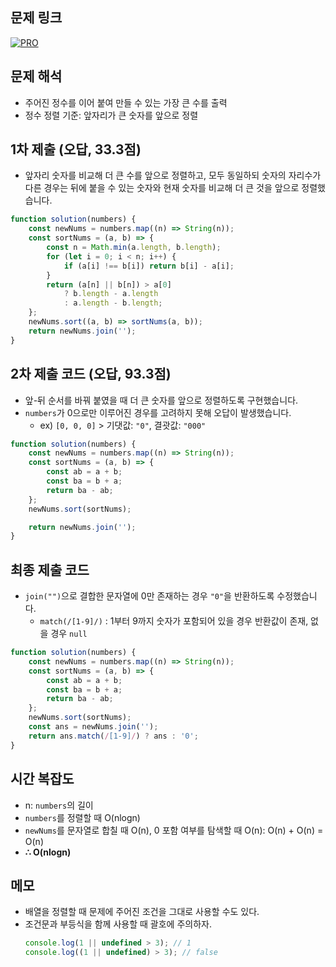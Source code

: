 ## 문제 링크

[![PRO]][Link]

## 문제 해석

-   주어진 정수를 이어 붙여 만들 수 있는 가장 큰 수를 출력
-   정수 정렬 기준: 앞자리가 큰 숫자를 앞으로 정렬

## 1차 제출 (오답, 33.3점)

-   앞자리 숫자를 비교해 더 큰 수를 앞으로 정렬하고, 모두 동일하되 숫자의 자리수가 다른 경우는 뒤에 붙을 수 있는 숫자와 현재 숫자를 비교해 더 큰 것을 앞으로 정렬했습니다.

```js
function solution(numbers) {
    const newNums = numbers.map((n) => String(n));
    const sortNums = (a, b) => {
        const n = Math.min(a.length, b.length);
        for (let i = 0; i < n; i++) {
            if (a[i] !== b[i]) return b[i] - a[i];
        }
        return (a[n] || b[n]) > a[0]
            ? b.length - a.length
            : a.length - b.length;
    };
    newNums.sort((a, b) => sortNums(a, b));
    return newNums.join('');
}
```

## 2차 제출 코드 (오답, 93.3점)

-   앞-뒤 순서를 바꿔 붙였을 때 더 큰 숫자를 앞으로 정렬하도록 구현했습니다.
-   `numbers`가 0으로만 이루어진 경우를 고려하지 못해 오답이 발생했습니다.
    -   ex) `[0, 0, 0]` > 기댓값: `"0"`, 결괏값: `"000"`

```js
function solution(numbers) {
    const newNums = numbers.map((n) => String(n));
    const sortNums = (a, b) => {
        const ab = a + b;
        const ba = b + a;
        return ba - ab;
    };
    newNums.sort(sortNums);

    return newNums.join('');
}
```

## 최종 제출 코드

-   `join("")`으로 결합한 문자열에 0만 존재하는 경우 `"0"`을 반환하도록 수정했습니다.
    -   `match(/[1-9]/)` : 1부터 9까지 숫자가 포함되어 있을 경우 반환값이 존재, 없을 경우 `null`

```js
function solution(numbers) {
    const newNums = numbers.map((n) => String(n));
    const sortNums = (a, b) => {
        const ab = a + b;
        const ba = b + a;
        return ba - ab;
    };
    newNums.sort(sortNums);
    const ans = newNums.join('');
    return ans.match(/[1-9]/) ? ans : '0';
}
```

## 시간 복잡도

-   n: `numbers`의 길이
-   `numbers`를 정렬할 때 O(nlogn)
-   `newNums`를 문자열로 합칠 때 O(n), 0 포함 여부를 탐색할 때 O(n): O(n) + O(n) = O(n)
-   **∴ O(nlogn)**

## 메모

-   배열을 정렬할 때 문제에 주어진 조건을 그대로 사용할 수도 있다.
-   조건문과 부등식을 함께 사용할 때 괄호에 주의하자.
    ```js
    console.log(1 || undefined > 3); // 1
    console.log((1 || undefined) > 3); // false
    ```

<!---------------------------------------------------------------------------->

[PRO]: https://github.com/chopinoff/js-algorithm/assets/107768516/6bb592e8-21d7-4244-91bb-8708f1f8ebb0
[BOJ]: https://github.com/chopinoff/js-algorithm/assets/107768516/ab4a009d-7575-4362-8a74-ebd2476570e4
[Link]: https://school.programmers.co.kr/learn/courses/30/lessons/42746
